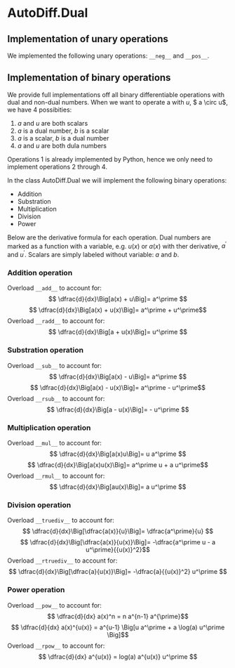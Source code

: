 # AutoDiff.Dual

## Implementation of unary operations
We implemented the following unary operations:
``__neg__`` and ``__pos__``.

## Implementation of binary operations

We provide full implementations off all binary differentiable operations with dual and non-dual numbers. When we want to operate a with $u$, $ a \circ u$, we have 4 possibities: 

1. $a$ and $u$ are both scalars
2. $a$ is a dual number, $b$ is a scalar
3. $a$ is a scalar, $b$ is a dual number
4. $a$ and $u$ are both dula numbers

Operations 1 is already implemented by Python, hence we only need to implement operations 2 through 4.

In the class AutoDiff.Dual we will implement the following binary operations:
* Addition
* Substration
* Multiplication
* Division
* Power

Below are the derivative formula for each operation. Dual numbers are marked as a function with a variable, e.g. $u(x)$ or $a(x)$ with ther derivative, $a^{\prime}$ and $u^{\prime}$. Scalars are simply labeled without variable: $a$ and $b$. 

### Addition operation
Overload `__add__` to account for:
$$ \dfrac{d}{dx}\Big[a(x) + u\Big]= a^\prime $$
$$ \dfrac{d}{dx}\Big[a(x) + u(x)\Big]= a^\prime + u^\prime$$
Overload `__radd__` to account for:
$$ \dfrac{d}{dx}\Big[a + u(x)\Big]= u^\prime $$

### Substration operation
Overload `__sub__` to account for:
$$ \dfrac{d}{dx}\Big[a(x) - u\Big]= a^\prime $$
$$ \dfrac{d}{dx}\Big[a(x) - u(x)\Big]= a^\prime - u^\prime$$
Overload `__rsub__` to account for:
$$ \dfrac{d}{dx}\Big[a - u(x)\Big]= - u^\prime $$


### Multiplication operation
Overload `__mul__` to account for:
$$ \dfrac{d}{dx}\Big[a(x)u\Big]= u a^\prime $$
$$ \dfrac{d}{dx}\Big[a(x)u(x)\Big]= a^\prime u + a u^\prime$$
Overload `__rmul__` to account for:
$$ \dfrac{d}{dx}\Big[au(x)\Big]= a u^\prime $$


### Division operation
Overload `__truediv__` to account for:
$$ \dfrac{d}{dx}\Big[\dfrac{a(x)}{u}\Big]= \dfrac{a^\prime}{u} $$
$$ \dfrac{d}{dx}\Big[\dfrac{a(x)}{u(x)}\Big]= -\dfrac{a^\prime u - a u^\prime}{{u(x)}^2}$$
Overload `__rtruediv__` to account for:
$$ \dfrac{d}{dx}\Big[\dfrac{a}{u(x)}\Big]= -\dfrac{a}{{u(x)}^2} u^\prime $$


### Power operation
Overload `__pow__` to account for:
$$ \dfrac{d}{dx} a(x)^n = n a^{n-1} a^{\prime}$$
$$ \dfrac{d}{dx} a(x)^{u(x)} = a^{u-1} \Big[u a^\prime + a \log(a) u^\prime \Big]$$
Overload `__rpow__` to account for:
$$ \dfrac{d}{dx} a^{u(x)} = log(a) a^{u(x)} u^\prime $$
